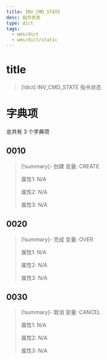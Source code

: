 ```yaml
---
title: INV_CMD_STATE
desc: 指令状态
type: dict
tags:
  - wms/dict
  - wms/dict/static
---
```

# title
>[!dict] INV_CMD_STATE
> 指令状态

# 字典项
总共有 3 个字典项
## 0010
>[!summary]- 创建
>变量: CREATE
>
>属性1: N/A
>
>属性2: N/A
>
>属性3: N/A

## 0020
>[!summary]- 完成
>变量: OVER
>
>属性1: N/A
>
>属性2: N/A
>
>属性3: N/A

## 0030
>[!summary]- 取消
>变量: CANCEL
>
>属性1: N/A
>
>属性2: N/A
>
>属性3: N/A
